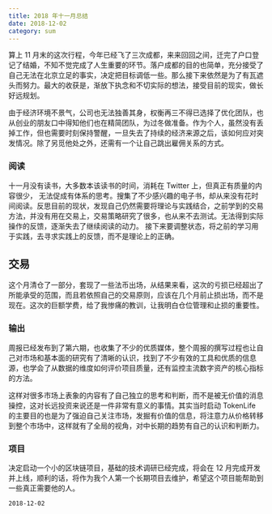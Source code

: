 ```yaml
---
title: 2018 年十一月总结
date: 2018-12-02
category: sum
---
```


算上 11 月末的这次行程，今年已经飞了三次成都，来来回回之间，迁完了户口登记了结婚，不知不觉完成了人生重要的环节。落户成都的目的也简单，充分接受了自己无法在北京立足的事实，决定把目标调低一些。那么接下来依然是为了有瓦遮头而努力。最大的收获是，渐放下执念和不切实际的想法，接受目前的现实，做长好远规划。

由于经济环境不景气，公司也无法独善其身，权衡再三不得已选择了优化团队，也从创业的朋友口中得知他们也在精简团队，为过冬做准备。作为个人，虽然没有丢掉工作，但也需要时刻保持警醒，一旦失去了持续的经济来源之后，该如何应对突发情况。除了另觅他处之外，还需有一个让自己跳出雇佣关系的方式。

### 阅读

十一月没有读书，大多数本该读书的时间，消耗在 Twitter 上，但真正有质量的内容很少， 无法促成有体系的思考。搜集了不少感兴趣的电子书，却从来没有花时间阅读。反思目前的现状，发现自己仍然需要将理论与实践结合，之前学到的交易方法，并没有用在交易上，交易策略研究了很多，也从来不去测试。无法得到实际操作的反馈，逐渐失去了继续阅读的动力。
接下来要调整状态，将之前的学习用于实践，去寻求实践上的反馈，而不是理论上的正确。

## 交易

这个月清仓了一部分，套现了一些法币出场，从结果来看，这次的亏损已经超出了所能承受的范围，而且若依照自己的交易原则，应该在几个月前止损出场，而不是现在。这次的巨额学费，给了我惨痛的教训，让我明白仓位管理和止损的重要性。

### 输出

周报已经发布到了第六期，也收集了不少的优质媒体，整个周报的撰写过程也让自己对市场和基本面的研究有了清晰的认识，找到了不少有效的工具和优质的信息源，也学会了从数据的维度如何评价项目质量，还有监控主流数字资产的核心指标的方法。

这样对很多市场上表象的内容有了自己独立的思考和判断，而不是被无价值的消息操控，这对长远投资来说还是一件非常有意义的事情。其实当时启动 TokenLife 的主要目的也是为了强迫自己关注市场，发掘有价值的信息，将注意力从价格转移到整个市场中，这样就有了全局的视角，对中长期的趋势有自己的认识和判断力。

### 项目

决定启动一个小的区块链项目，基础的技术调研已经完成，将会在 12 月完成开发并上线，顺利的话，将作为我个人第一个长期项目去维护，希望这个项目能帮助到一些真正需要他的人。

`2018-12-02`
